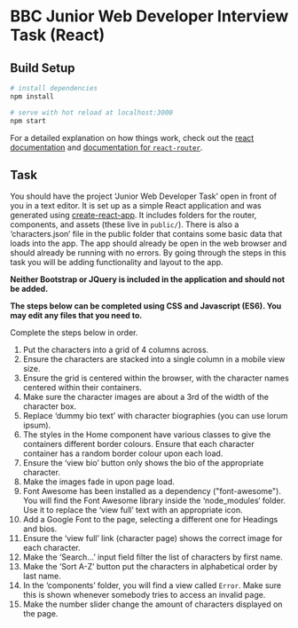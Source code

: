 # BBC Junior Web Developer Interview Task (React)

## Build Setup

``` bash
# install dependencies
npm install

# serve with hot reload at localhost:3000
npm start
```

For a detailed explanation on how things work, check out the [react documentation](https://reactjs.org/docs) and [documentation for `react-router`](https://reacttraining.com/react-router/web/example/basic).

## Task
You should have the project ‘Junior Web Developer Task’ open in front of you in a text editor. It is set up as a simple React application and was generated using [create-react-app](https://github.com/facebookincubator/create-react-app). It includes folders for the router, components, and assets (these live in `public/`). There is also a ‘characters.json’ file in the public folder that contains some basic data that loads into the app. The app should already be open in the web browser and should already be running with no errors. By going through the steps in this task you will be adding functionality and layout to the app.


**Neither Bootstrap or JQuery is included in the application and should not be added.**

**The steps below can be completed using CSS and Javascript (ES6). You may edit any files that you need to.**

Complete the steps below in order.

1. Put the characters into a grid of 4 columns across.
2. Ensure the characters are stacked into a single column in a mobile view size.
3. Ensure the grid is centered within the browser, with the character names centered within their containers.
4. Make sure the character images are about a 3rd of the width of the character box.
5. Replace ‘dummy bio text’ with character biographies (you can use lorum ipsum).
6. The styles in the Home component have various classes to give the containers different border colours. Ensure that each character container has a random border colour upon each load.
7. Ensure the ‘view bio’ button only shows the bio of the appropriate character.
8. Make the images fade in upon page load.
9. Font Awesome has been installed as a dependency ("font-awesome"). You will find the Font Awesome library inside the ‘node_modules‘ folder. Use it to replace the ‘view full’ text with an appropriate icon.
10. Add a Google Font to the page, selecting a different one for Headings and bios.
11. Ensure the ‘view full’ link (character page) shows the correct image for each character.
12. Make the ‘Search…’ input field filter the list of characters by first name.
13. Make the ‘Sort A-Z’ button put the characters in alphabetical order by last name.
14. In the ‘components’ folder, you will find a view called `Error`. Make sure this is shown whenever somebody tries to access an invalid page.
15. Make the number slider change the amount of characters displayed on the page.
